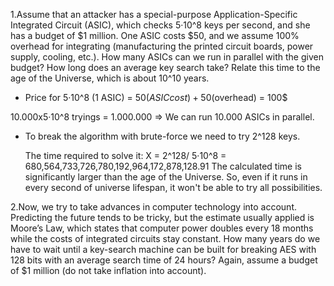 1.Assume that an attacker has a special-purpose Application-Specific Integrated Circuit (ASIC), which checks 5·10^8 keys per second, and she has a budget of $1 million. One ASIC costs $50, and we assume 100% overhead for integrating (manufacturing the printed circuit boards, power supply, cooling, etc.). How many ASICs can we run in parallel with the given budget? How long does an average key search take? Relate this time to the age of the Universe, which is about 10^10 years.

- Price for 5·10^8 (1 ASIC) = 50$(ASIC cost) + 50$(overhead) = 100$
 
10.000x5·10^8 tryings = 1.000.000 => We can run 10.000 ASICs in parallel. 

- To break the algorithm with brute-force we need to try 2^128 keys.

  The time required to solve it: X = 2^128/ 5·10^8 = 680,564,733,726,780,192,964,172,878,128.91
  The calculated time is significantly larger than the age of the Universe. 
  So, even if it runs in every second of universe lifespan, it won't be able to try all possibilities. 
                             

2.Now, we try to take advances in computer technology into account. Predicting the future tends to be tricky, but the estimate usually applied is Moore’s Law, which states that computer power doubles every 18 months while the costs of integrated circuits stay constant. How many years do we have to wait until a key-search machine can be built for breaking AES with 128 bits with an average search time of 24 hours? Again, assume a budget of $1 million (do not take inflation into account).